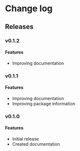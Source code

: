 # Change log

## Releases

### v0.1.2

#### Features

* Improving documentation

### v0.1.1

#### Features

* Improving documentation
* Improving package information

### v0.1.0

#### Features

* Initial release
* Created documentation
